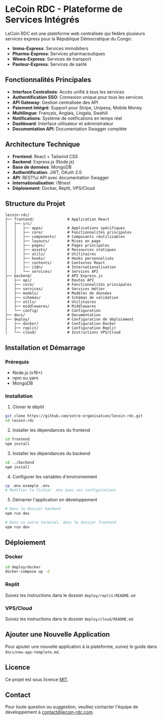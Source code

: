 # LeCoin RDC - Plateforme de Services Intégrés

LeCoin RDC est une plateforme web centralisée qui fédère plusieurs services express pour la République Démocratique du Congo:
- **Immo-Express**: Services immobiliers
- **Pharma-Express**: Services pharmaceutiques
- **Wewa-Express**: Services de transport
- **Pasteur-Express**: Services de santé

## Fonctionnalités Principales

- **Interface Centralisée**: Accès unifié à tous les services
- **Authentification SSO**: Connexion unique pour tous les services
- **API Gateway**: Gestion centralisée des API
- **Paiement Intégré**: Support pour Stripe, Unipesa, Mobile Money
- **Multilingue**: Français, Anglais, Lingala, Swahili
- **Notifications**: Système de notifications en temps réel
- **Dashboard**: Interface utilisateur et administrateur
- **Documentation API**: Documentation Swagger complète

## Architecture Technique

- **Frontend**: React + Tailwind CSS
- **Backend**: Express.js (Node.js)
- **Base de données**: MongoDB
- **Authentification**: JWT, OAuth 2.0
- **API**: RESTful API avec documentation Swagger
- **Internationalisation**: i18next
- **Déploiement**: Docker, Replit, VPS/Cloud

## Structure du Projet

```
lecoin-rdc/
├── frontend/               # Application React
│   ├── src/
│   │   ├── apps/           # Applications spécifiques
│   │   ├── core/           # Fonctionnalités principales
│   │   ├── components/     # Composants réutilisables
│   │   ├── layouts/        # Mises en page
│   │   ├── pages/          # Pages principales
│   │   ├── assets/         # Ressources statiques
│   │   ├── utils/          # Utilitaires
│   │   ├── hooks/          # Hooks personnalisés
│   │   ├── contexts/       # Contextes React
│   │   ├── i18n/           # Internationalisation
│   │   └── services/       # Services API
├── backend/                # API Express.js
│   ├── api/                # Routes API
│   ├── core/               # Fonctionnalités principales
│   ├── services/           # Services métier
│   ├── models/             # Modèles de données
│   ├── schemas/            # Schémas de validation
│   ├── utils/              # Utilitaires
│   ├── middlewares/        # Middlewares
│   └── config/             # Configuration
├── docs/                   # Documentation
├── deploy/                 # Configuration de déploiement
│   ├── docker/             # Configuration Docker
│   ├── replit/             # Configuration Replit
│   └── cloud/              # Instructions VPS/Cloud
```

## Installation et Démarrage

### Prérequis
- Node.js (v16+)
- npm ou yarn
- MongoDB

### Installation

1. Cloner le dépôt
```bash
git clone https://github.com/votre-organisation/lecoin-rdc.git
cd lecoin-rdc
```

2. Installer les dépendances du frontend
```bash
cd frontend
npm install
```

3. Installer les dépendances du backend
```bash
cd ../backend
npm install
```

4. Configurer les variables d'environnement
```bash
cp .env.example .env
# Modifier le fichier .env avec vos configurations
```

5. Démarrer l'application en développement
```bash
# Dans le dossier backend
npm run dev

# Dans un autre terminal, dans le dossier frontend
npm run dev
```

## Déploiement

### Docker
```bash
cd deploy/docker
docker-compose up -d
```

### Replit
Suivez les instructions dans le dossier `deploy/replit/README.md`

### VPS/Cloud
Suivez les instructions dans le dossier `deploy/cloud/README.md`

## Ajouter une Nouvelle Application

Pour ajouter une nouvelle application à la plateforme, suivez le guide dans `docs/new-app-template.md`.

## Licence

Ce projet est sous licence [MIT](LICENSE).

## Contact

Pour toute question ou suggestion, veuillez contacter l'équipe de développement à [contact@lecoin-rdc.com](mailto:contact@lecoin-rdc.com).

